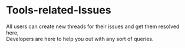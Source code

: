 # Tools-related-Issues
All users can create new threads for their issues and get them resolved here, 
<br>Developers are here to help you out with any sort of queries.
